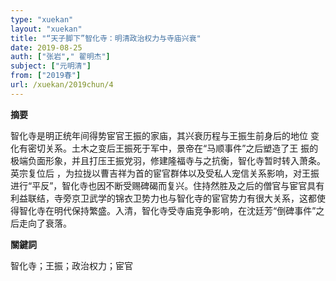 ```yaml
---
type: "xuekan"
layout: "xuekan"
title: "“天子脚下”智化寺：明清政治权力与寺庙兴衰"
date: 2019-08-25
auth: ["张岩"," 翟明杰"]
subject: ["元明清"]
from: ["2019春"]
url: /xuekan/2019chun/4
---
```


**摘要**      

 智化寺是明正统年间得势宦官王振的家庙，其兴衰历程与王振生前身后的地位 变化有密切关系。土木之变后王振死于军中，景帝在“马顺事件”之后塑造了王 振的极端负面形象，并且打压王振党羽，修建隆福寺与之抗衡，智化寺暂时转入萧条。英宗复位后 ，为拉拢以曹吉祥为首的宦官群体以及受私人宠信关系影响，对王振 进行“平反”，智化寺也因不断受赐碑碣而复兴。住持然胜及之后的僧官与宦官具有利益联结，寺旁京卫武学的锦衣卫势力也与智化寺的宦官势力有很大关系，这都使得智化寺在明代保持繁盛。入清，智化寺受寺庙竞争影响，在沈廷芳“倒碑事件”之后走向了衰落。

**關鍵詞**

智化寺；王振；政治权力；宦官
